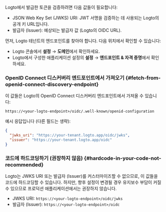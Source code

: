 Logto에서 발급한 토큰을 검증하려면 다음 값들이 필요합니다:

- JSON Web Key Set (JWKS) URI: JWT 서명을 검증하는 데 사용되는 Logto의 공개 키 URL입니다.
- 발급자 (Issuer): 예상되는 발급자 값 (Logto의 OIDC URL).

먼저, Logto 테넌트의 엔드포인트를 찾아야 합니다. 다음 위치에서 확인할 수 있습니다:

- Logto 콘솔에서 **설정** → **도메인**에서 확인하세요.
- Logto에서 구성한 애플리케이션 설정의 **설정** → **엔드포인트 & 자격 증명**에서 확인하세요.

### OpenID Connect 디스커버리 엔드포인트에서 가져오기 \{#fetch-from-openid-connect-discovery-endpoint}

이 값들은 Logto의 OpenID Connect 디스커버리 엔드포인트에서 가져올 수 있습니다:

```
https://<your-logto-endpoint>/oidc/.well-known/openid-configuration
```

예시 응답입니다 (다른 필드는 생략):

```json
{
  "jwks_uri": "https://your-tenant.logto.app/oidc/jwks",
  "issuer": "https://your-tenant.logto.app/oidc"
}
```

### 코드에 하드코딩하기 (권장하지 않음) \{#hardcode-in-your-code-not-recommended}

Logto는 JWKS URI 또는 발급자 (Issuer)를 커스터마이즈할 수 없으므로, 이 값들을 코드에 하드코딩할 수 있습니다. 하지만, 향후 설정이 변경될 경우 유지보수 부담이 커질 수 있으므로 프로덕션 애플리케이션에서는 권장하지 않습니다.

- JWKS URI: `https://<your-logto-endpoint>/oidc/jwks`
- 발급자 (Issuer): `https://<your-logto-endpoint>/oidc`
